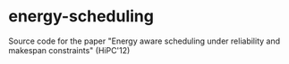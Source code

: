 energy-scheduling
=================

Source code for the paper "Energy aware scheduling under reliability and makespan constraints" (HiPC'12)

